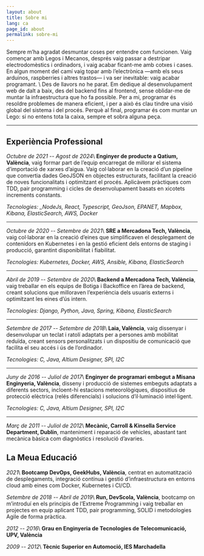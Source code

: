 ```yaml
---
layout: about
title: Sobre mi
lang: ca
page_id: about
permalink: sobre-mi
---
```


Sempre m’ha agradat desmuntar coses per entendre com funcionen. Vaig començar amb Legos i Mecanos, després vaig passar a destripar electrodomèstics i ordinadors, i vaig acabar ficant-me amb cotxes i cases. En algun moment del camí vaig topar amb l’electrònica —amb els seus arduinos, raspberries i altres trastos— i va ser inevitable: vaig acabar programant. \\
Des de llavors no he parat. Em dedique al desenvolupament web de dalt a baix, des del backend fins al frontend, sense oblidar-me de muntar la infraestructura que ho fa possible. Per a mi, programar és resoldre problemes de manera eficient, i per a això és clau tindre una visió global del sistema i del procés. Perquè al final, programar és com muntar un Lego: si no entens tota la caixa, sempre et sobra alguna peça.

---

## Experiència Professional

_Octubre de 2021 -- Agost de 2024_\\
**Enginyer de producte a Qatium, València**, vaig formar part de l’equip encarregat de millorar el sistema d’importació de xarxes d’aigua. Vaig col·laborar en la creació d’un pipeline que convertia dades GeoJSON en objectes estructurats, facilitant la creació de noves funcionalitats i optimitzant el procés. Aplicàvem pràctiques com TDD, pair programming i cicles de desenvolupament basats en xicotets increments constants.

_Tecnologies: \_NodeJs, React, Typescript, GeoJson, EPANET, Mapbox, Kibana, ElasticSearch, AWS, Docker_

---

_Octubre de 2020 -- Setembre de 2021_\\
**SRE a Mercadona Tech, València**, vaig col·laborar en la creació d’eines que simplificaven el desplegament de contenidors en Kubernetes i en la gestió eficient dels entorns de staging i producció, garantint disponibilitat i fiabilitat.

_Tecnologies: Kubernetes, Docker, AWS, Ansible, Kibana, ElasticSearch_

---

_Abril de 2019 -- Setembre de 2020_\\
**Backend a Mercadona Tech, València**, vaig treballar en els equips de Botiga i Backoffice en l’àrea de backend, creant solucions que milloraven l’experiència dels usuaris externs i optimitzant les eines d’ús intern.

_Tecnologies: Django, Python, Java, Spring, Kibana, ElasticSearch_

---

_Setembre de 2017 -- Setembre de 2018_\\
**Laia, València**, vaig dissenyar i desenvolupar un teclat i ratolí adaptats per a persones amb mobilitat reduïda, creant sensors personalitzats i un dispositiu de comunicació que facilita el seu accés i ús de l’ordinador.

_Tecnologies: C, Java, Altium Designer, SPI, I2C_

---

_Juny de 2016 -- Juliol de 2017_\\
**Enginyer de programari embegut a Misana Enginyeria, València**, disseny i producció de sistemes embeguts adaptats a diferents sectors, incloent-hi estacions meteorològiques, dispositius de protecció elèctrica (relés diferencials) i solucions d’il·luminació intel·ligent.

_Tecnologies: C, Java, Altium Designer, SPI, I2C_

---

_Març de 2011 -- Juliol de 2012_\\
**Mecànic, Carroll & Kinsella Service Department, Dublín**, manteniment i reparació de vehicles, abastant tant mecànica bàsica com diagnòstics i resolució d’avaries.

## La Meua Educació

_2021_\\
**Bootcamp DevOps, GeekHubs, València**, centrat en automatització de desplegaments, integració contínua i gestió d’infraestructura en entorns cloud amb eines com Docker, Kubernetes i CI/CD.

_Setembre de 2018 -- Abril de 2019_\\
**Run, DevScola, València**, bootcamp on m’introduí en els principis de l’Extreme Programming i vaig treballar en projectes en equip aplicant TDD, pair programming, SOLID i metodologies Agile de forma pràctica.

_2012 -- 2016_\\
**Grau en Enginyeria de Tecnologies de Telecomunicació, UPV, València**

_2009 -- 2012_\\
**Tècnic Superior en Automoció, IES Marchadella**

